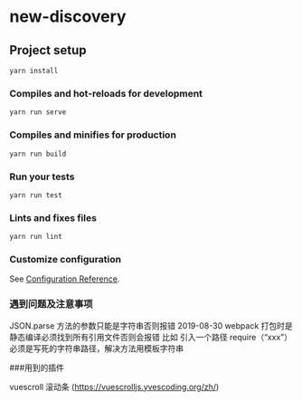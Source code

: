 # new-discovery

## Project setup

```
yarn install
```

### Compiles and hot-reloads for development

```
yarn run serve
```

### Compiles and minifies for production

```
yarn run build
```

### Run your tests

```
yarn run test
```

### Lints and fixes files

```
yarn run lint
```

### Customize configuration

See [Configuration Reference](https://cli.vuejs.org/config/).

### 遇到问题及注意事项

JSON.parse 方法的参数只能是字符串否则报错 2019-08-30
webpack 打包时是静态编译必须找到所有引用文件否则会报错 比如 引入一个路径 require（“xxx”）必须是写死的字符串路径，解决方法用模板字符串

###用到的插件

vuescroll 滚动条 (https://vuescrolljs.yvescoding.org/zh/)
